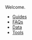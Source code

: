 Welcome.

* [Guides](https://github.com/TLD-Mods/Guides/wiki)
* [FAQs](https://github.com/TLD-Mods/FAQs/wiki)
* [Data](https://github.com/TLD-Mods/Data/wiki)
* [Tools](https://github.com/TLD-Mods/Tools/wiki)
